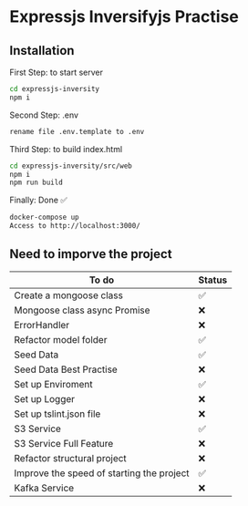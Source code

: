 # Expressjs Inversifyjs Practise

## Installation
First Step: to start server
```sh
cd expressjs-inversity
npm i
```
Second Step: .env
```sh
rename file .env.template to .env
```
Third Step: to build index.html 
```sh
cd expressjs-inversity/src/web
npm i
npm run build
```
Finally: Done ✅
```sh
docker-compose up
Access to http://localhost:3000/
```
## Need to imporve the project

| To do | Status |
| ------ | ------ |
| Create a mongoose class | ✅ |
| Mongoose class async Promise | ❌ |
| ErrorHandler| ❌ |
| Refactor model folder | ✅ |
| Seed Data | ✅ |
| Seed Data Best Practise | ❌ |
| Set up Enviroment | ✅ |
| Set up Logger | ❌ |
| Set up tslint.json file | ❌ |
| S3 Service | ✅ |
| S3 Service Full Feature | ❌ |
| Refactor structural project | ❌ |
| Improve the speed of starting the project | ✅ |
| Kafka Service | ❌ |

